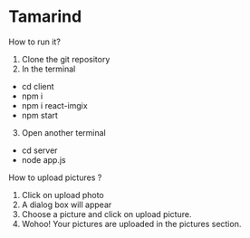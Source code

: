 # Tamarind


How to run it?
1. Clone the git repository
2. In the terminal 
  * cd client
  * npm i 
  * npm i react-imgix
  * npm start
 3. Open another terminal
  * cd server
  * node app.js
 
 How to upload pictures ?
 1. Click on upload photo 
 2. A dialog box will appear
 3. Choose a picture and click on upload picture.
 4.  Wohoo! Your pictures are uploaded in the pictures section.
 
 
